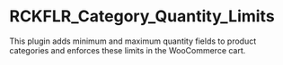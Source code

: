 # RCKFLR_Category_Quantity_Limits
This plugin adds minimum and maximum quantity fields to product categories and enforces these limits in the WooCommerce cart.
